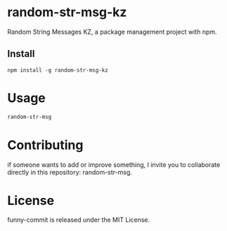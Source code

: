 # random-str-msg-kz
Random String Messages KZ, a package management project with npm.

## Install

```npm
npm install -g random-str-msg-kz
```

# Usage 

```bash
random-str-msg
```

# Contributing

if someone wants to add or improve something, I invite you to collaborate directly in this repository: random-str-msg.

# License

funny-commit is released under the MIT License.
